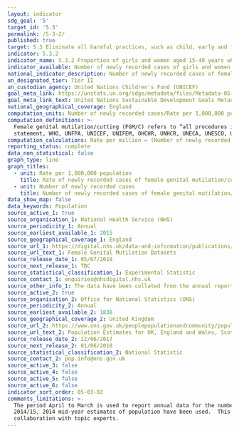 ```yaml
---
layout: indicator
sdg_goal: '5'
target_id: '5.3'
permalink: /5-3-2/
published: true
target: 5.3 Eliminate all harmful practices, such as child, early and forced marriage and female genital mutilation
indicator: 5.3.2
indicator_name: 5.3.2 Proportion of girls and women aged 15-49 years who have undergone female genital mutilation/cutting, by age
indicator_available: Number of newly recorded cases of girls and women who have undergone female genital mutilation/cutting by age at which mutilation/cutting occurred
national_indicator_description: Number of newly recorded cases of female genital mutilation/cutting and rate of newly recorded cases per 1,000,000 population
un_designated_tier: Tier II
un_custodian_agency: United Nations Children's Fund (UNICEF)
goal_meta_link: https://unstats.un.org/sdgs/metadata/files/Metadata-05-03-02.pdf
goal_meta_link_text: United Nations Sustainable Development Goals Metadata (PDF 206 KB)
national_geographical_coverage: England
computation_units: Number of newly recorded cases/Rate per 1,000,000 population
computation_definitions: >-
  Female genital mutilation/cutting (FGM/C) refers to “all procedures involving partial or total removal of the female external genitalia or other injury to the female genital organs for non-medical reasons" (World Health Organization, Eliminating Female Genital Mutilation - An interagency
  statement, WHO, UNFPA, UNICEF, UNIFEM, OHCHR, UNHCR, UNECA, UNESCO, UNDP, UNAIDS, WHO, Geneva, 2008, p.4).
computation_calculations: Rate per million = (Number of newly recorded FGM cases /Female population) * 1,000,000
reporting_status: complete
data_non_statistical: false
graph_type: line
graph_titles:
  - unit: Rate per 1,000,000 population
    title: Rate of newly recorded cases of female genital mutilation/cutting per 1,000,000 population
  - unit: Number of newly recorded cases
    title: Number of newly recorded cases of female genital mutilation/cutting
data_show_map: false
data_keywords: Population
source_active_1: true
source_organisation_1: National Health Service (NHS)
source_periodicity_1: Annual
source_earliest_available_1: 2015
source_geographical_coverage_1: England
source_url_1: https://digital.nhs.uk/data-and-information/publications/statistical/female-genital-mutilation
source_url_text_1: Female Genital Mutilation Datasets
source_release_date_1: 05/07/2018
source_next_release_1: TBC
source_statistical_classification_1: Experimental Statistic 
source_contact_1: enquiries@nhsdigital.nhs.uk
source_other_info_1: The data have been collated from the annual reports/the reports covering the period April to March.  
source_active_2: true
source_organisation_2: Office for National Statistics (ONS)
source_periodicity_2: Annual
source_earliest_available_2: 1838
source_geographical_coverage_2: United Kingdom
source_url_2: https://www.ons.gov.uk/peoplepopulationandcommunity/populationandmigration/populationestimates/datasets/populationestimatesforukenglandandwalesscotlandandnorthernireland
source_url_text_2: Population Estimates for UK, England and Wales, Scotland and Northern Ireland
source_release_date_2: 22/06/2017
source_next_release_2: 01/06/2018
source_statistical_classification_2: National Statistic
source_contact_2: pop.info@ons.gov.uk
source_active_3: false
source_active_4: false
source_active_5: false
source_active_6: false
indicator_sort_order: 05-03-02
comments_limitations: >-
  The period April to March is used to report annual data for the number of new cases of FGM in England.  In order to create a rate per 1,000,000 population, mid-year estimates have been used from the year that covers the majority of the FGM reporting year; i.e. for the FGM reporting year
  2014/15, 2014 mid-year estimates of population have been used.  This indicator is being used as an approximation of the UN SDG Indicator. Where possible, we will work to identify or develop UK data to meet the global indicator specification. This indicator has not been identified in
  collaboration with topic experts.
---
```


